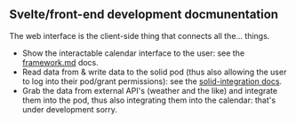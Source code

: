 ## Svelte/front-end development docmunentation

The web interface is the client-side thing that connects all the... things.
- Show the interactable calendar interface to the user: see the [framework.md](framework.md) docs.
- Read data from & write data to the solid pod (thus also allowing the user to log into their pod/grant permissions): see the [solid-integration docs](solid-integration.md).
- Grab the data from external API's (weather and the like) and integrate them into the pod, thus also integrating them into the calendar: that's under development sorry.


